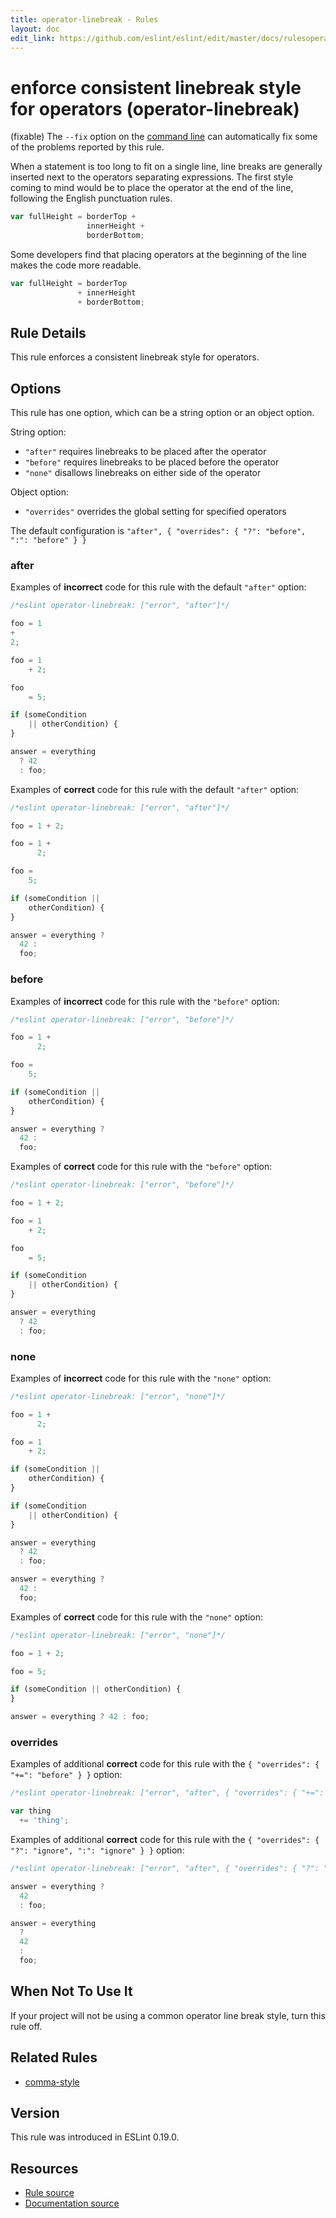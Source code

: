 ```yaml
---
title: operator-linebreak - Rules
layout: doc
edit_link: https://github.com/eslint/eslint/edit/master/docs/rulesoperator-linebreak.md
---
```

<!-- Note: No pull requests accepted for this file. See README.md in the root directory for details. -->
# enforce consistent linebreak style for operators (operator-linebreak)

(fixable) The `--fix` option on the [command line](../user-guide/command-line-interface#fix) can automatically fix some of the problems reported by this rule.

When a statement is too long to fit on a single line, line breaks are generally inserted next to the operators separating expressions. The first style coming to mind would be to place the operator at the end of the line, following the English punctuation rules.

```js
var fullHeight = borderTop +
                 innerHeight +
                 borderBottom;
```

Some developers find that placing operators at the beginning of the line makes the code more readable.

```js
var fullHeight = borderTop
               + innerHeight
               + borderBottom;
```

## Rule Details

This rule enforces a consistent linebreak style for operators.

## Options

This rule has one option, which can be a string option or an object option.

String option:

* `"after"` requires linebreaks to be placed after the operator
* `"before"` requires linebreaks to be placed before the operator
* `"none"` disallows linebreaks on either side of the operator

Object option:

* `"overrides"` overrides the global setting for specified operators

The default configuration is `"after", { "overrides": { "?": "before", ":": "before" } }`

### after

Examples of **incorrect** code for this rule with the default `"after"` option:

```js
/*eslint operator-linebreak: ["error", "after"]*/

foo = 1
+
2;

foo = 1
    + 2;

foo
    = 5;

if (someCondition
    || otherCondition) {
}

answer = everything
  ? 42
  : foo;
```

Examples of **correct** code for this rule with the default `"after"` option:

```js
/*eslint operator-linebreak: ["error", "after"]*/

foo = 1 + 2;

foo = 1 +
      2;

foo =
    5;

if (someCondition ||
    otherCondition) {
}

answer = everything ?
  42 :
  foo;
```

### before

Examples of **incorrect** code for this rule with the `"before"` option:

```js
/*eslint operator-linebreak: ["error", "before"]*/

foo = 1 +
      2;

foo =
    5;

if (someCondition ||
    otherCondition) {
}

answer = everything ?
  42 :
  foo;
```

Examples of **correct** code for this rule with the `"before"` option:

```js
/*eslint operator-linebreak: ["error", "before"]*/

foo = 1 + 2;

foo = 1
    + 2;

foo
    = 5;

if (someCondition
    || otherCondition) {
}

answer = everything
  ? 42
  : foo;
```

### none

Examples of **incorrect** code for this rule with the `"none"` option:

```js
/*eslint operator-linebreak: ["error", "none"]*/

foo = 1 +
      2;

foo = 1
    + 2;

if (someCondition ||
    otherCondition) {
}

if (someCondition
    || otherCondition) {
}

answer = everything
  ? 42
  : foo;

answer = everything ?
  42 :
  foo;
```

Examples of **correct** code for this rule with the `"none"` option:

```js
/*eslint operator-linebreak: ["error", "none"]*/

foo = 1 + 2;

foo = 5;

if (someCondition || otherCondition) {
}

answer = everything ? 42 : foo;
```

### overrides

Examples of additional **correct** code for this rule with the `{ "overrides": { "+=": "before" } }` option:

```js
/*eslint operator-linebreak: ["error", "after", { "overrides": { "+=": "before" } }]*/

var thing
  += 'thing';
```

Examples of additional **correct** code for this rule with the `{ "overrides": { "?": "ignore", ":": "ignore" } }` option:

```js
/*eslint operator-linebreak: ["error", "after", { "overrides": { "?": "ignore", ":": "ignore" } }]*/

answer = everything ?
  42
  : foo;

answer = everything
  ?
  42
  :
  foo;
```

## When Not To Use It

If your project will not be using a common operator line break style, turn this rule off.

## Related Rules

* [comma-style](comma-style)

## Version

This rule was introduced in ESLint 0.19.0.

## Resources

* [Rule source](https://github.com/eslint/eslint/tree/master/lib/rules/operator-linebreak.js)
* [Documentation source](https://github.com/eslint/eslint/tree/master/docs/rules/operator-linebreak.md)
